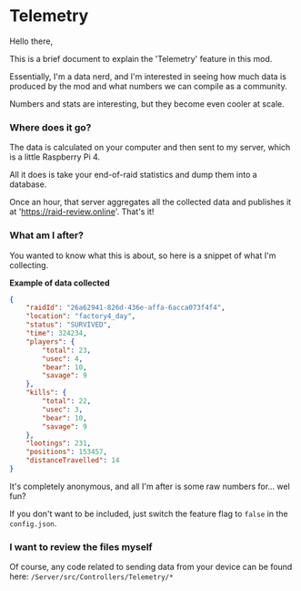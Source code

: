 # Telemetry

Hello there,

This is a brief document to explain the 'Telemetry' feature in this mod.

Essentially, I'm a data nerd, and I'm interested in seeing how much data is produced by the mod and what numbers we can compile as a community.

Numbers and stats are interesting, but they become even cooler at scale.

### Where does it go?

The data is calculated on your computer and then sent to my server, which is a little Raspberry Pi 4.

All it does is take your end-of-raid statistics and dump them into a database.

Once an hour, that server aggregates all the collected data and publishes it at 'https://raid-review.online'. That's it!

### What am I after?

You wanted to know what this is about, so here is a snippet of what I'm collecting.

**Example of data collected**
```json
{ 
    "raidId": "26a62941-826d-436e-affa-6acca073f4f4",
    "location": "factory4_day",
    "status": "SURVIVED",
    "time": 324234,
    "players": {
        "total": 23,
        "usec": 4,
        "bear": 10,
        "savage": 9
    },
    "kills": {
        "total": 22,
        "usec": 3,
        "bear": 10,
        "savage": 9
    },
    "lootings": 231,
    "positions": 153457,
    "distanceTravelled": 14
}
```

It's completely anonymous, and all I'm after is some raw numbers for... wel fun?

If you don't want to be included, just switch the feature flag to `false` in the `config.json`.

### I want to review the files myself

Of course, any code related to sending data from your device can be found here: `/Server/src/Controllers/Telemetry/*`